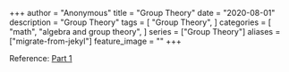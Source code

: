 +++
author = "Anonymous"
title = "Group Theory"
date = "2020-08-01"
description = "Group Theory"
tags = [
    "Group Theory",
]
categories = [
    "math",
    "algebra and group theory",
]
series = ["Group Theory"]
aliases = ["migrate-from-jekyl"]
feature_image = ""
+++

Reference:
[Part 1](/post/math/algebra/a1/)